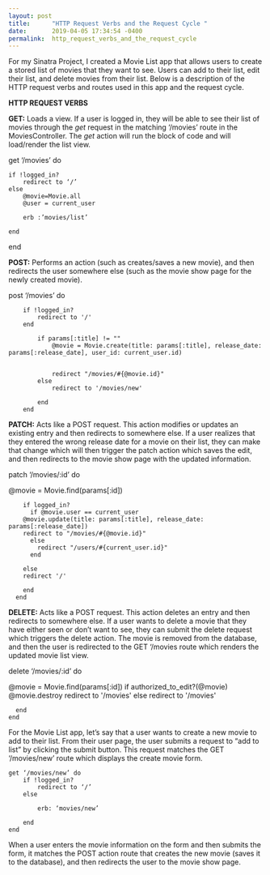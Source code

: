 ```yaml
---
layout: post
title:      "HTTP Request Verbs and the Request Cycle "
date:       2019-04-05 17:34:54 -0400
permalink:  http_request_verbs_and_the_request_cycle
---
```



For my Sinatra Project, I created a Movie List app that allows users to create a stored list of movies that they want to see.  Users can add to their list, edit their list, and delete movies from their list.  Below is a description of the HTTP request verbs and routes used in this app and the request cycle.  


**HTTP REQUEST VERBS**

**GET:** Loads a view.  If a user is logged in, they will be able to see their list of movies through the *get* request in the matching ‘/movies’ route in the MoviesController.  The *get* action will run the block of code and will load/render the list view. 

get ‘/movies’ do 

	if !logged_in?
		redirect to ‘/’
	else 
		@movie=Movie.all
		@user = current_user 
		
		erb :’movies/list’
		
	end 
end 



**POST:** Performs an action (such as creates/saves a new movie), and then redirects the user somewhere else (such as the movie show page for the newly created movie).

post ‘/movies’ do 

		if !logged_in?
			redirect to '/'
		end

			if params[:title] != ""
				@movie = Movie.create(title: params[:title], release_date: params[:release_date], user_id: current_user.id)


				redirect "/movies/#{@movie.id}"
			else
				redirect to '/movies/new'
				
			end
		end



**PATCH:** Acts like a POST request.  This action modifies or updates an existing entry and then redirects to somewhere else.  If a user realizes that they entered the wrong release date for a movie on their list, they can make that change which will then trigger the patch action which saves the edit, and then redirects to the movie show page with the updated information.  

patch ‘/movies/:id’ do 

@movie = Movie.find(params[:id])

	    if logged_in?
	      if @movie.user == current_user
	    @movie.update(title: params[:title], release_date: params[:release_date])
	    redirect to "/movies/#{@movie.id}"
	      else
	        redirect "/users/#{current_user.id}"
	      end
				
	    else
	    redirect '/'
			
	    end
	  end


**DELETE:** Acts like a POST request.  This action deletes an entry and then redirects to somewhere else.  If a user wants to delete a movie that they have either seen or don’t want to see, they can submit the delete request which triggers the delete action.  The movie is removed from the database, and then the user is redirected to the GET ‘/movies route which renders the updated movie list view.

delete ‘/movies/:id’ do 

@movie = Movie.find(params[:id])
	    if authorized_to_edit?(@movie)
	      @movie.destroy
	      redirect to '/movies'
	    else
	      redirect to '/movies'
				
	  end
	end

For the Movie List app, let’s say that a user wants to create a new movie to add to their list.  From their user page, the user submits a request to “add to list” by clicking the submit button.  This request matches the GET ‘/movies/new’ route which displays the create movie form.  

	get ‘/movies/new’ do 
		if !logged_in? 
			redirect to ‘/’
		else
		
			erb: ‘movies/new’
			
		end
	end 

When a user enters the movie information on the form and then submits the form, it matches the POST action route that creates the new movie (saves it to the database), and then redirects the user to the  movie show page.  

